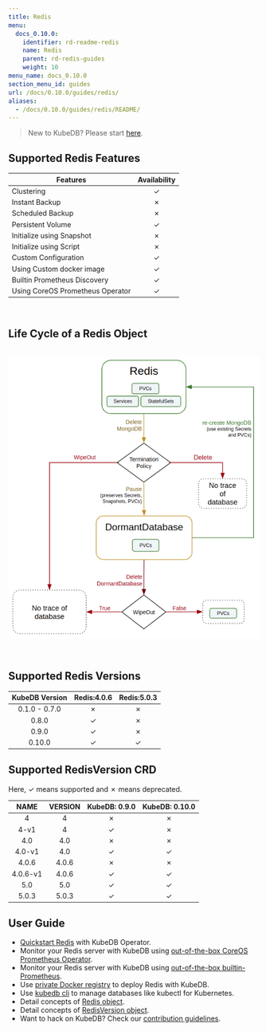 ```yaml
---
title: Redis
menu:
  docs_0.10.0:
    identifier: rd-readme-redis
    name: Redis
    parent: rd-redis-guides
    weight: 10
menu_name: docs_0.10.0
section_menu_id: guides
url: /docs/0.10.0/guides/redis/
aliases:
  - /docs/0.10.0/guides/redis/README/
---
```


> New to KubeDB? Please start [here](/docs/concepts/README.md).

## Supported Redis Features

|             Features             | Availability |
| -------------------------------- | :----------: |
| Clustering                       |   &#10003;   |
| Instant Backup                   |   &#10007;   |
| Scheduled Backup                 |   &#10007;   |
| Persistent Volume                |   &#10003;   |
| Initialize using Snapshot        |   &#10007;   |
| Initialize using Script          |   &#10007;   |
| Custom Configuration             |   &#10003;   |
| Using Custom docker image        |   &#10003;   |
| Builtin Prometheus Discovery     |   &#10003;   |
| Using CoreOS Prometheus Operator |   &#10003;   |

<br/>

## Life Cycle of a Redis Object

<p align="center">
  <img alt="lifecycle"  src="/docs/images/redis/redis-lifecycle.png">
</p>

<br/>

## Supported Redis Versions

| KubeDB Version | Redis:4.0.6 | Redis:5.0.3 |
| :------------: | :---------: | :---------: |
| 0.1.0 - 0.7.0  |  &#10007;   |  &#10007;   |
|     0.8.0      |  &#10003;   |  &#10007;   |
|     0.9.0      |  &#10003;   |  &#10007;   |
|     0.10.0     |  &#10003;   |  &#10003;   |

## Supported RedisVersion CRD

Here, &#10003; means supported and &#10007; means deprecated.

|   NAME   | VERSION | KubeDB: 0.9.0 | KubeDB: 0.10.0 |
| :------: | :-----: | :-----------: | :------------: |
|    4     |    4    |   &#10007;    |    &#10007;    |
|   4-v1   |    4    |   &#10003;    |    &#10007;    |
|   4.0    |   4.0   |   &#10007;    |    &#10007;    |
|  4.0-v1  |   4.0   |   &#10003;    |    &#10003;    |
|  4.0.6   |  4.0.6  |   &#10007;    |    &#10007;    |
| 4.0.6-v1 |  4.0.6  |   &#10003;    |    &#10003;    |
|   5.0    |   5.0   |   &#10003;    |    &#10003;    |
|  5.0.3   |  5.0.3  |   &#10003;    |    &#10003;    |

## User Guide

- [Quickstart Redis](/docs/guides/redis/quickstart/quickstart.md) with KubeDB Operator.
- Monitor your Redis server with KubeDB using [out-of-the-box CoreOS Prometheus Operator](/docs/guides/redis/monitoring/using-coreos-prometheus-operator.md).
- Monitor your Redis server with KubeDB using [out-of-the-box builtin-Prometheus](/docs/guides/redis/monitoring/using-builtin-prometheus.md).
- Use [private Docker registry](/docs/guides/redis/private-registry/using-private-registry.md) to deploy Redis with KubeDB.
- Use [kubedb cli](/docs/guides/redis/cli/cli.md) to manage databases like kubectl for Kubernetes.
- Detail concepts of [Redis object](/docs/concepts/databases/redis.md).
- Detail concepts of [RedisVersion object](/docs/concepts/catalog/redis.md).
- Want to hack on KubeDB? Check our [contribution guidelines](/docs/CONTRIBUTING.md).
